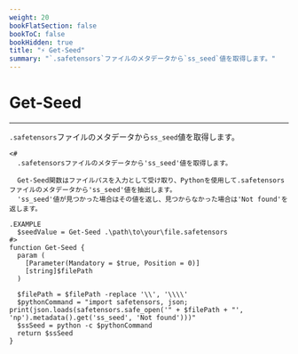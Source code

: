 ```yaml
---
weight: 20
bookFlatSection: false
bookToC: false
bookHidden: true
title: "⚡ Get-Seed"
summary: "`.safetensors`ファイルのメタデータから`ss_seed`値を取得します。"
---
```


<!--markdownlint-disable MD025 -->

# Get-Seed

---

`.safetensors`ファイルのメタデータから`ss_seed`値を取得します。

```pwsh
<#
  .safetensorsファイルのメタデータから'ss_seed'値を取得します。

  Get-Seed関数はファイルパスを入力として受け取り、Pythonを使用して.safetensorsファイルのメタデータから'ss_seed'値を抽出します。
  'ss_seed'値が見つかった場合はその値を返し、見つからなかった場合は'Not found'を返します。

.EXAMPLE
  $seedValue = Get-Seed .\path\to\your\file.safetensors
#>
function Get-Seed {
  param (
    [Parameter(Mandatory = $true, Position = 0)]
    [string]$filePath
  )

  $filePath = $filePath -replace '\\', '\\\\'
  $pythonCommand = "import safetensors, json; print(json.loads(safetensors.safe_open('" + $filePath + "', 'np').metadata().get('ss_seed', 'Not found')))"
  $ssSeed = python -c $pythonCommand
  return $ssSeed
}
```
